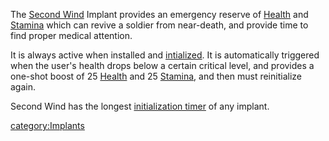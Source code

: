 The [Second Wind](Second_Wind.md) Implant provides an emergency
reserve of [Health](../terminology/Health.md) and [Stamina](../terminology/Stamina.md)
which can revive a soldier from near-death, and provide time to find
proper medical attention.

It is always active when installed and
[intialized](../items/Initialization_timer.md). It is automatically
triggered when the user's health drops below a certain critical level,
and provides a one-shot boost of 25 [Health](../terminology/Health.md) and 25
[Stamina](../terminology/Stamina.md), and then must reinitialize again.

Second Wind has the longest [initialization
timer](../items/Initialization_timer.md) of any implant.

[category:Implants](category:Implants.md)
